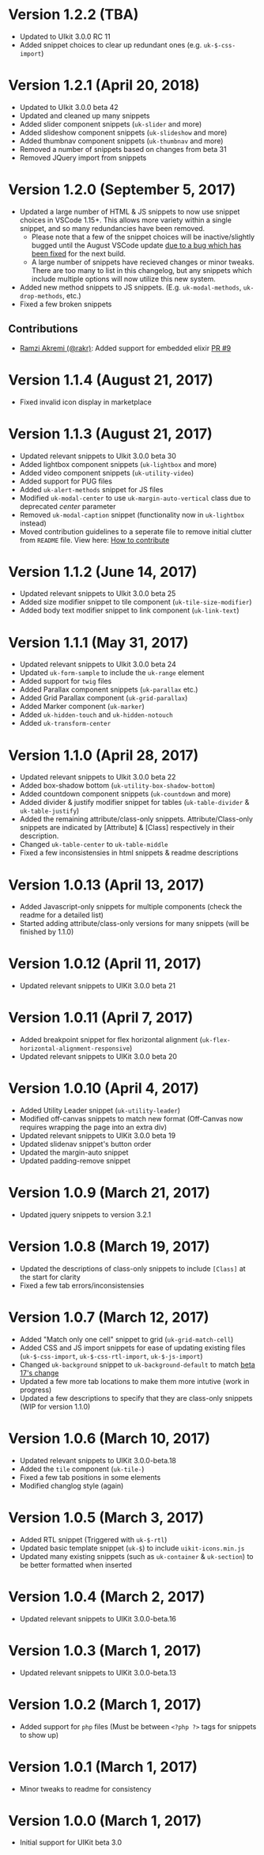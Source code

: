 # Version 1.2.2 (TBA)
* Updated to UIkit 3.0.0 RC 11
* Added snippet choices to clear up redundant ones (e.g. `uk-$-css-import`)

# Version 1.2.1 (April 20, 2018)
* Updated to UIkit 3.0.0 beta 42
* Updated and cleaned up many snippets
* Added slider component snippets (`uk-slider` and more)
* Added slideshow component snippets (`uk-slideshow` and more)
* Added thumbnav component snippets (`uk-thumbnav` and more)
* Removed a number of snippets based on changes from beta 31
* Removed JQuery import from snippets

# Version 1.2.0 (September 5, 2017)
* Updated a large number of HTML & JS snippets to now use snippet choices in VSCode 1.15+. This allows more variety within a single snippet, and so many redundancies have been removed. 
  * Please note that a few of the snippet choices will be inactive/slightly bugged until the August VSCode update [due to a bug which has been fixed](https://github.com/Microsoft/vscode/issues/31599) for the next build.
  * A large number of snippets have recieved changes or minor tweaks. There are too many to list in this changelog, but any snippets which include multiple options will now utilize this new system.
* Added new method snippets to JS snippets. (E.g. `uk-modal-methods`, `uk-drop-methods`, etc.)
* Fixed a few broken snippets
## Contributions
  * [Ramzi Akremi (@rakr)](https://github.com/rakr): Added support for embedded elixir [PR #9](https://github.com/dons20/UIKit-VSCode/pull/9)

# Version 1.1.4 (August 21, 2017)
* Fixed invalid icon display in marketplace

# Version 1.1.3 (August 21, 2017)
* Updated relevant snippets to UIkit 3.0.0 beta 30
* Added lightbox component snippets (`uk-lightbox` and more)
* Added video component snippets (`uk-utility-video`)
* Added support for PUG files
* Added `uk-alert-methods` snippet for JS files
* Modified `uk-modal-center` to use `uk-margin-auto-vertical` class due to deprecated *center* parameter
* Removed `uk-modal-caption` snippet (functionality now in `uk-lightbox` instead)
* Moved contribution guidelines to a seperate file to remove initial clutter from `README` file. View here: [How to contribute](./CONTRIBUTION.md)

# Version 1.1.2 (June 14, 2017)
* Updated relevant snippets to UIkit 3.0.0 beta 25
* Added size modifier snippet to tile component (`uk-tile-size-modifier`)
* Added body text modifier snippet to link component (`uk-link-text`)

# Version 1.1.1 (May 31, 2017)
* Updated relevant snippets to UIkit 3.0.0 beta 24
* Updated `uk-form-sample` to include the `uk-range` element
* Added support for `twig` files
* Added Parallax component snippets (`uk-parallax` etc.)
* Added Grid Parallax component (`uk-grid-parallax`)
* Added Marker component (`uk-marker`)
* Added `uk-hidden-touch` and `uk-hidden-notouch`
* Added `uk-transform-center`

# Version 1.1.0 (April 28, 2017)
* Updated relevant snippets to UIkit 3.0.0 beta 22
* Added box-shadow bottom (`uk-utility-box-shadow-bottom`)
* Added countdown component snippets (`uk-countdown` and more)
* Added divider & justify modifier snippet for tables (`uk-table-divider` & `uk-table-justify`)
* Added the remaining attribute/class-only snippets. Attribute/Class-only snippets are indicated by [Attribute] & [Class] respectively in their description.
* Changed `uk-table-center` to `uk-table-middle`
* Fixed a few inconsistensies in html snippets & readme descriptions

# Version 1.0.13 (April 13, 2017)
* Added Javascript-only snippets for multiple components (check the readme for a detailed list)
* Started adding attribute/class-only versions for many snippets (will be finished by 1.1.0)

# Version 1.0.12 (April 11, 2017)
* Updated relevant snippets to UIKit 3.0.0 beta 21

# Version 1.0.11 (April 7, 2017)
* Added breakpoint snippet for flex horizontal alignment (`uk-flex-horizontal-alignment-responsive`)
* Updated relevant snippets to UIKit 3.0.0 beta 20

# Version 1.0.10 (April 4, 2017)
* Added Utility Leader snippet (`uk-utility-leader`)
* Modified off-canvas snippets to match new format (Off-Canvas now requires wrapping the page into an extra div)
* Updated relevant snippets to UIKit 3.0.0 beta 19
* Updated slidenav snippet's button order
* Updated the margin-auto snippet
* Updated padding-remove snippet

# Version 1.0.9 (March 21, 2017)
* Updated jquery snippets to version 3.2.1

# Version 1.0.8 (March 19, 2017)
* Updated the descriptions of class-only snippets to include `[Class]` at the start for clarity
* Fixed a few tab errors/inconsistensies

# Version 1.0.7 (March 12, 2017)
* Added "Match only one cell" snippet to grid (`uk-grid-match-cell`)
* Added CSS and JS import snippets for ease of updating existing files (`uk-$-css-import`, `uk-$-css-rtl-import`, `uk-$-js-import`)
* Changed `uk-background` snippet to `uk-background-default` to match [beta 17's change](https://getuikit.com/changelog)
* Updated a few more tab locations to make them more intutive (work in progress)
* Updated a few descriptions to specify that they are class-only snippets (WIP for version 1.1.0)

# Version 1.0.6 (March 10, 2017)
* Updated relevant snippets to UIKit 3.0.0-beta.18
* Added the `tile` component (`uk-tile-`)
* Fixed a few tab positions in some elements
* Modified changlog style (again)

# Version 1.0.5 (March 3, 2017)
* Added RTL snippet (Triggered with `uk-$-rtl`)
* Updated basic template snippet (`uk-$`) to include `uikit-icons.min.js`
* Updated many existing snippets (such as `uk-container` & `uk-section`) to be better formatted when inserted

# Version 1.0.4 (March 2, 2017)
* Updated relevant snippets to UIKit 3.0.0-beta.16

# Version 1.0.3 (March 1, 2017)
* Updated relevant snippets to UIKit 3.0.0-beta.13

# Version 1.0.2 (March 1, 2017)
* Added support for `php` files (Must be between `<?php ?>` tags for snippets to show up)

# Version 1.0.1 (March 1, 2017)
* Minor tweaks to readme for consistency

# Version 1.0.0 (March 1, 2017)
* Initial support for UIKit beta 3.0